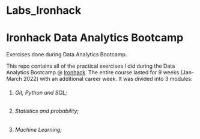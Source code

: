 # Labs_Ironhack
# Ironhack Data Analytics Bootcamp
Exercises done during Data Analytics Bootcamp. 

This repo contains all of the practical exercises I did during the Data Analytics Bootcamp @ [Ironhack](https://www.ironhack.com/en). The entire course lasted for 9 weeks (Jan-March 2022) with an additional career week. It was divided into 3 modules:

1. ###### Git, Python and SQL;

2. ###### Statistics and probability;

3. ###### Machine Learning;